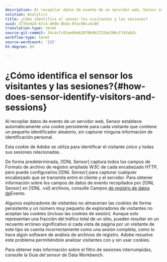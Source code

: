 ```yaml
---
description: Al recopilar datos de evento de un servidor web, Sensor establece automáticamente una cookie persistente para cada visitante que contiene un pequeño identificador aleatorio, sin capturar ninguna información de identificación personal.
solution: Analytics
title: ¿Cómo identifica el sensor los visitantes y las sesiones?
uuid: 3735ed2d-67c4-469b-8b3e-0fac90cc4c09
translation-type: tm+mt
source-git-commit: 34cdcfc83ae6bb620706db37228e200cff43ab2c
workflow-type: tm+mt
source-wordcount: '232'
ht-degree: 6%

---
```



# ¿Cómo identifica el sensor los visitantes y las sesiones?{#how-does-sensor-identify-visitors-and-sessions}

Al recopilar datos de evento de un servidor web, Sensor establece automáticamente una cookie persistente para cada visitante que contiene un pequeño identificador aleatorio, sin capturar ninguna información de identificación personal.

Esta cookie de Adobe se utiliza para identificar el visitante único y todas sus sesiones relacionadas.

De forma predeterminada, [!DNL Sensor] captura todos los campos de Formato de archivo de registro ampliado W3C de cada encabezado HTTP, pero puede configurarlos [!DNL Sensor] para capturar cualquier encabezado que se transmita entre el cliente y el servidor. Para obtener información sobre los campos de datos de evento recopilados por [!DNL Sensor] en [!DNL .vsl] archivos, consulte Campos [de registro de datos de](../../home/c-snsr-ovrvw/c-evnt-data-rcd-flds/c-evnt-data-rcd-flds.md#concept-ed2a8797cb5b4995b55ffd50a9f12a44)Evento.

Algunos exploradores de visitantes no almacenan las cookies de forma persistente y un número muy pequeño de exploradores de visitantes no aceptan las cookies (incluso las cookies de sesión). Aunque solo representan una fracción del tráfico total de un sitio, pueden resultar en un recuento erróneo significativo si cada vista de página por un visitante de este tipo se cuenta incorrectamente como una sesión completa, como lo hace algún software de análisis de archivos de registro. Adobe resuelve este problema permitiéndole analizar visitantes con y sin usar cookies.

Para obtener más información sobre el filtro de sesiones interrumpidas, consulte la Guía *del sensor de* Data Workbench.
